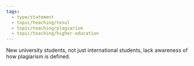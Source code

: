 ```yaml
---
tags:
  - type/statement
  - topic/teaching/tesol
  - topic/teaching/plagiarism
  - topic/teaching/higher-education
---
```

New university students, not just international students, lack awareness of how plagiarism is defined.